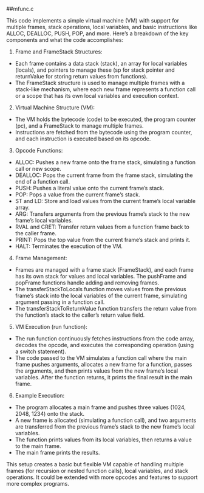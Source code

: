 ##mfunc.c

This code implements a simple virtual machine (VM) with support for multiple frames, stack operations, local variables, and basic instructions like ALLOC, DEALLOC, PUSH, POP, and more. Here’s a breakdown of the key components and what the code accomplishes:

1. Frame and FrameStack Structures:
* Each frame contains a data stack (stack), an array for local variables (locals), and pointers to manage these (sp for stack pointer and returnValue for storing return values from functions).
* The FrameStack structure is used to manage multiple frames with a stack-like mechanism, where each new frame represents a function call or a scope that has its own local variables and execution context.
2. Virtual Machine Structure (VM):
* The VM holds the bytecode (code) to be executed, the program counter (pc), and a FrameStack to manage multiple frames.
* Instructions are fetched from the bytecode using the program counter, and each instruction is executed based on its opcode.
3. Opcode Functions:
* ALLOC: Pushes a new frame onto the frame stack, simulating a function call or new scope.
* DEALLOC: Pops the current frame from the frame stack, simulating the end of a function call.
* PUSH: Pushes a literal value onto the current frame’s stack.
* POP: Pops a value from the current frame’s stack.
* ST and LD: Store and load values from the current frame’s local variable array.
* ARG: Transfers arguments from the previous frame’s stack to the new frame’s local variables.
* RVAL and CRET: Transfer return values from a function frame back to the caller frame.
* PRINT: Pops the top value from the current frame’s stack and prints it.
* HALT: Terminates the execution of the VM.
4. Frame Management:
* Frames are managed with a frame stack (FrameStack), and each frame has its own stack for values and local variables. The pushFrame and popFrame functions handle adding and removing frames.
* The transferStackToLocals function moves values from the previous frame’s stack into the local variables of the current frame, simulating argument passing in a function call.
* The transferStackToReturnValue function transfers the return value from the function’s stack to the caller’s return value field.
5. VM Execution (run function):
* The run function continuously fetches instructions from the code array, decodes the opcode, and executes the corresponding operation (using a switch statement).
* The code passed to the VM simulates a function call where the main frame pushes arguments, allocates a new frame for a function, passes the arguments, and then prints values from the new frame’s local variables. After the function returns, it prints the final result in the main frame.
6. Example Execution:
* The program allocates a main frame and pushes three values (1024, 2048, 1234) onto the stack.
* A new frame is allocated (simulating a function call), and two arguments are transferred from the previous frame’s stack to the new frame’s local variables.
* The function prints values from its local variables, then returns a value to the main frame.
* The main frame prints the results.

This setup creates a basic but flexible VM capable of handling multiple frames (for recursion or nested function calls), local variables, and stack operations. It could be extended with more opcodes and features to support more complex programs.
